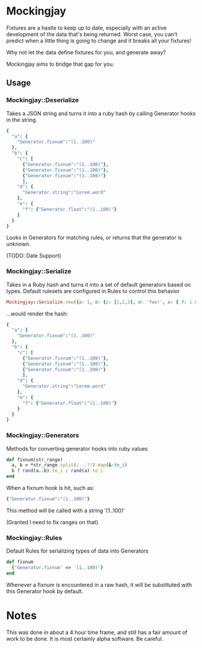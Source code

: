 # Mockingjay

Fixtures are a hastle to keep up to date, especially with an active development of the data that's being returned. Worst case, you can't predict when a little thing is going to change and it breaks all your fixtures!

Why not let the data define fixtures for you, and generate away?

Mockingjay aims to bridge that gap for you.

## Usage

### Mockingjay::Deserialize

Takes a JSON string and turns it into a ruby hash by calling Generator hooks in the string.

```ruby
{
  "a": {
    "Generator.fixnum":"(1..100)"
  },
  "b": {
    "c": [
      {"Generator.fixnum":"(1..100)"},
      {"Generator.fixnum":"(1..100)"},
      {"Generator.fixnum":"(1..100)"}
      ],
    "d": {
      "Generator.string":"Lorem.word"
    },
    "e": {
      "f": {"Generator.float":"(1..100)"}
    }
  }
}
```

Looks in Generators for matching rules, or returns that the generator is unknown.

(TODO: Date Support)

### Mockingjay::Serialize

Takes in a Ruby hash and turns it into a set of default generators based on types. Default rulesets are configured in Rules to control this behavior

```ruby
Mockingjay::Serialize.new({a: 1, b: {c: [1,2,3], d: 'foo!', e: { f: 1.0 } } } )
```

...would render the hash:

```ruby
{
  "a": {
    "Generator.fixnum":"(1..100)"
  },
  "b": {
    "c": [
      {"Generator.fixnum":"(1..100)"},
      {"Generator.fixnum":"(1..100)"},
      {"Generator.fixnum":"(1..100)"}
      ],
    "d": {
      "Generator.string":"Lorem.word"
    },
    "e": {
      "f": {"Generator.float":"(1..100)"}
    }
  }
}
```

### Mockingjay::Generators

Methods for converting generator hooks into ruby values

```ruby
def fixnum(str_range)
  a, b = *str_range.split(/...?/).map(&:to_i)
  b ? rand(a..b).to_i : rand(a).to_i
end
```

When a fixnum hook is hit, such as:

```ruby
{"Generator.fixnum":"(1..100)"}
```

This method will be called with a string '(1..100)'

(Granted I need to fix ranges on that)

### Mockingjay::Rules

Default Rules for serializing types of data into Generators

```ruby
def fixnum
  {'Generator.fixnum' => '(1..100)'}
end
```

Whenever a fixnum is encountered in a raw hash, it will be substituted with this Generator hook by default.

# Notes

This was done in about a 4 hour time frame, and still has a fair amount of work to be done. It is most certainly alpha software. Be careful.
